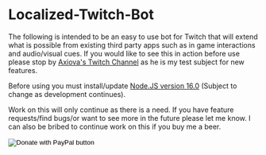 # Localized-Twitch-Bot

The following is intended to be an easy to use bot for Twitch that will extend what is possible from existing third party apps such as in game interactions and audio/visual cues. 
If you would like to see this in action before use please stop by [Axiova's Twitch Channel](twitch.tv/axiova) as he is my test subject for new features. 

Before using you must install/update [Node.JS version 16.0](https://nodejs.org/en/download/current/) (Subject to change as development continues). 

Work on this will only continue as there is a need. If you have feature requests/find bugs/or want to see more in the future please let me know. I can also be bribed to continue work on this if you buy me a beer. <form action="https://www.paypal.com/donate" method="post" target="_top">
<input type="hidden" name="hosted_button_id" value="XNUJQACTEAUR8" />
<input type="image" src="https://www.paypalobjects.com/en_US/i/btn/btn_donate_SM.gif" border="0" name="submit" title="PayPal - The safer, easier way to pay online!" alt="Donate with PayPal button" />
<img alt="" border="0" src="https://www.paypal.com/en_US/i/scr/pixel.gif" width="1" height="1" />
</form>

